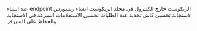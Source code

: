 عند انشاء endpoint 
الريكوست خارج الكنترول  في مجلد الريكوست 
انشاء ريسورس  لاستجابة
تحسين كاش 
 تحديد عدد الطلبات
 تحسين الاستعلامات
 السرعة في  الاستجابة والحفاظ علي السيرفر